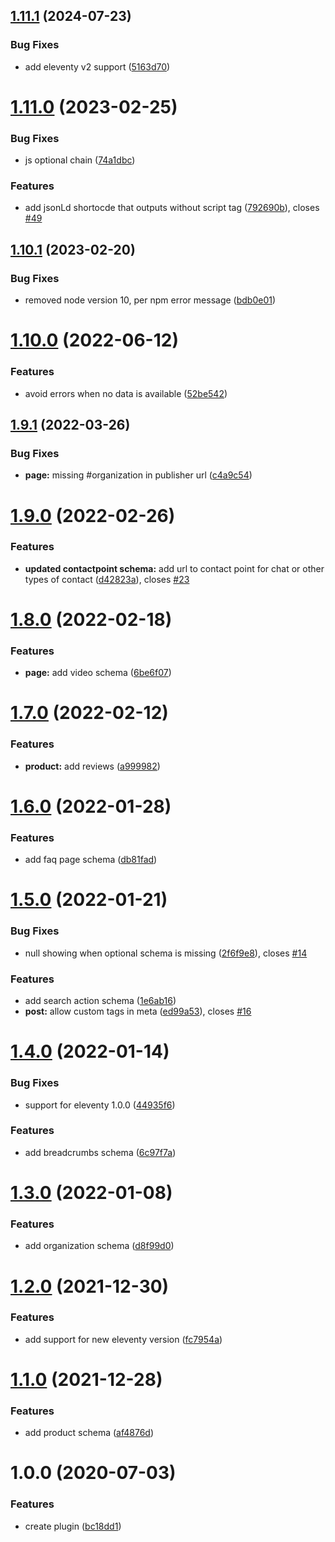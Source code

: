 ## [1.11.1](https://github.com/quasibit/eleventy-plugin-schema/compare/v1.11.0...v1.11.1) (2024-07-23)


### Bug Fixes

* add eleventy v2 support ([5163d70](https://github.com/quasibit/eleventy-plugin-schema/commit/5163d70be92e9129b4117bec53b5bbb4c769b7d7))

# [1.11.0](https://github.com/quasibit/eleventy-plugin-schema/compare/v1.10.1...v1.11.0) (2023-02-25)


### Bug Fixes

* js optional chain ([74a1dbc](https://github.com/quasibit/eleventy-plugin-schema/commit/74a1dbc74e3030918909cb849cef3718993673d9))


### Features

* add jsonLd shortocde that outputs without script tag ([792690b](https://github.com/quasibit/eleventy-plugin-schema/commit/792690b7000fe7a2e06b039e3b049c481c64b11d)), closes [#49](https://github.com/quasibit/eleventy-plugin-schema/issues/49)

## [1.10.1](https://github.com/quasibit/eleventy-plugin-schema/compare/v1.10.0...v1.10.1) (2023-02-20)


### Bug Fixes

* removed node version 10, per npm error message ([bdb0e01](https://github.com/quasibit/eleventy-plugin-schema/commit/bdb0e01dab21992acd104f1a927685266596c80c))

# [1.10.0](https://github.com/quasibit/eleventy-plugin-schema/compare/v1.9.1...v1.10.0) (2022-06-12)


### Features

* avoid errors when no data is available ([52be542](https://github.com/quasibit/eleventy-plugin-schema/commit/52be542522edacdb71f976656239b21a6c7b829c))

## [1.9.1](https://github.com/quasibit/eleventy-plugin-schema/compare/v1.9.0...v1.9.1) (2022-03-26)


### Bug Fixes

* **page:** missing #organization in publisher url ([c4a9c54](https://github.com/quasibit/eleventy-plugin-schema/commit/c4a9c54f9adf02b0832c359d16f6ed6e4dd950a5))

# [1.9.0](https://github.com/quasibit/eleventy-plugin-schema/compare/v1.8.0...v1.9.0) (2022-02-26)


### Features

* **updated contactpoint schema:** add url to contact point for chat or other types of contact ([d42823a](https://github.com/quasibit/eleventy-plugin-schema/commit/d42823ace9c9910806a20b4a3b81d2dcb6a273fa)), closes [#23](https://github.com/quasibit/eleventy-plugin-schema/issues/23)

# [1.8.0](https://github.com/quasibit/eleventy-plugin-schema/compare/v1.7.0...v1.8.0) (2022-02-18)


### Features

* **page:** add video schema ([6be6f07](https://github.com/quasibit/eleventy-plugin-schema/commit/6be6f07a660546b6162d47acab9fccc8c04f8798))

# [1.7.0](https://github.com/quasibit/eleventy-plugin-schema/compare/v1.6.0...v1.7.0) (2022-02-12)


### Features

* **product:** add reviews ([a999982](https://github.com/quasibit/eleventy-plugin-schema/commit/a999982325e75f5bb0f1b6e53b8e2fad30f1a1b4))

# [1.6.0](https://github.com/quasibit/eleventy-plugin-schema/compare/v1.5.0...v1.6.0) (2022-01-28)


### Features

* add faq page schema ([db81fad](https://github.com/quasibit/eleventy-plugin-schema/commit/db81fad36d669b590063f14bbcd372e51a0ac0cc))

# [1.5.0](https://github.com/quasibit/eleventy-plugin-schema/compare/v1.4.0...v1.5.0) (2022-01-21)


### Bug Fixes

* null showing when optional schema is missing ([2f6f9e8](https://github.com/quasibit/eleventy-plugin-schema/commit/2f6f9e8d10a36685f1bfe688f313d45d1edddf22)), closes [#14](https://github.com/quasibit/eleventy-plugin-schema/issues/14)


### Features

* add search action schema ([1e6ab16](https://github.com/quasibit/eleventy-plugin-schema/commit/1e6ab1698834f66136dc164389067087a152e6ac))
* **post:** allow custom tags in meta ([ed99a53](https://github.com/quasibit/eleventy-plugin-schema/commit/ed99a53e67f311526ffad3abd9dd8bca3bb7a914)), closes [#16](https://github.com/quasibit/eleventy-plugin-schema/issues/16)

# [1.4.0](https://github.com/quasibit/eleventy-plugin-schema/compare/v1.3.0...v1.4.0) (2022-01-14)


### Bug Fixes

* support for eleventy 1.0.0 ([44935f6](https://github.com/quasibit/eleventy-plugin-schema/commit/44935f6f7bb2e88517a4ed8565936b29c2d7d411))


### Features

* add breadcrumbs schema ([6c97f7a](https://github.com/quasibit/eleventy-plugin-schema/commit/6c97f7a92a17d939492f2a6e1f246286542dc9fd))

# [1.3.0](https://github.com/quasibit/eleventy-plugin-schema/compare/v1.2.0...v1.3.0) (2022-01-08)


### Features

* add organization schema ([d8f99d0](https://github.com/quasibit/eleventy-plugin-schema/commit/d8f99d028e37c9ec6dade3c630e38120c7ae52e5))

# [1.2.0](https://github.com/quasibit/eleventy-plugin-schema/compare/v1.1.0...v1.2.0) (2021-12-30)


### Features

* add support for new eleventy version ([fc7954a](https://github.com/quasibit/eleventy-plugin-schema/commit/fc7954a0eb1390a9f58a8f00247f052b8219ac45))

# [1.1.0](https://github.com/quasibit/eleventy-plugin-schema/compare/v1.0.0...v1.1.0) (2021-12-28)


### Features

* add product schema ([af4876d](https://github.com/quasibit/eleventy-plugin-schema/commit/af4876d3bd39d2891e09b5d12682fe882d143292))

# 1.0.0 (2020-07-03)


### Features

* create plugin ([bc18dd1](https://github.com/quasibit/eleventy-plugin-schema/commit/bc18dd188576b9f601a069b4d11b082257d45de8))
